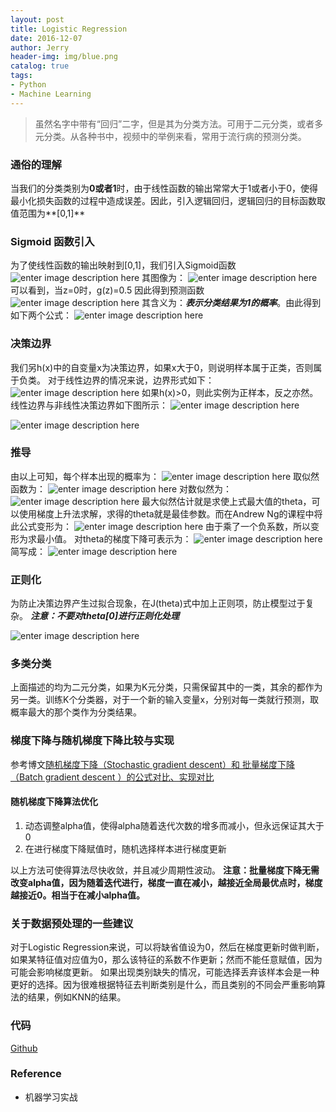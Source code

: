 ```yaml
---
layout: post
title: Logistic Regression
date: 2016-12-07
author: Jerry
header-img: img/blue.png
catalog: true
tags:
- Python
- Machine Learning
---
```


> 虽然名字中带有“回归”二字，但是其为分类方法。可用于二元分类，或者多元分类。从各种书中，视频中的举例来看，常用于流行病的预测分类。


### 通俗的理解
当我们的分类类别为**0或者1**时，由于线性函数的输出常常大于1或者小于0，使得最小化损失函数的过程中造成误差。因此，引入逻辑回归，逻辑回归的目标函数取值范围为**[0,1]**

### Sigmoid 函数引入
为了使线性函数的输出映射到[0,1]，我们引入Sigmoid函数
![enter image description here](http://7xt1xs.com1.z0.glb.clouddn.com/ml/rl/sigmoid.png)
其图像为：
![enter image description here](http://7xt1xs.com1.z0.glb.clouddn.com/ml/rl/sigmoid_graph.png)
可以看到，当z=0时，g(z)=0.5
因此得到预测函数
![enter image description here](http://7xt1xs.com1.z0.glb.clouddn.com/ml/rl/h%28x%29.png)
其含义为：***表示分类结果为1的概率***。由此得到如下两个公式：
![enter image description here](http://7xt1xs.com1.z0.glb.clouddn.com/ml/rl/meaning.png)

### 决策边界
我们另h(x)中的自变量x为决策边界，如果x大于0，则说明样本属于正类，否则属于负类。
对于线性边界的情况来说，边界形式如下：
![enter image description here](http://7xt1xs.com1.z0.glb.clouddn.com/ml/rl/liner.png)
如果h(x)>0，则此实例为正样本，反之亦然。线性边界与非线性决策边界如下图所示：
![enter image description here](http://7xt1xs.com1.z0.glb.clouddn.com/linerboundary.png)

![enter image description here](http://7xt1xs.com1.z0.glb.clouddn.com/nonelinerboundary.png)

### 推导
由以上可知，每个样本出现的概率为：
![enter image description here](http://7xt1xs.com1.z0.glb.clouddn.com/ml/rl/prob_every.png)
取似然函数为：
![enter image description here](http://7xt1xs.com1.z0.glb.clouddn.com/ml/rl/siran.png)
对数似然为：
![enter image description here](http://7xt1xs.com1.z0.glb.clouddn.com/ml/rl/duishusiran.png)
最大似然估计就是求使上式最大值的theta，可以使用梯度上升法求解，求得的theta就是最佳参数。而在Andrew Ng的课程中将此公式变形为：
![enter image description here](http://7xt1xs.com1.z0.glb.clouddn.com/ml/rl/bianxing.png)
由于乘了一个负系数，所以变形为求最小值。
对theta的梯度下降可表示为：
![enter image description here](http://7xt1xs.com1.z0.glb.clouddn.com/ml/rl/qiudao.png)
简写成：
![enter image description here](http://7xt1xs.com1.z0.glb.clouddn.com/ml/rl/tiedai.png)

### 正则化
为防止决策边界产生过拟合现象，在J(theta)式中加上正则项，防止模型过于复杂。
***注意：不要对theta[0]进行正则化处理*** 

![enter image description here](http://7xt1xs.com1.z0.glb.clouddn.com/ml/rl/zhengze.png)

### 多类分类
上面描述的均为二元分类，如果为K元分类，只需保留其中的一类，其余的都作为另一类。训练K个分类器，对于一个新的输入变量x，分别对每一类就行预测，取概率最大的那个类作为分类结果。

### 梯度下降与随机梯度下降比较与实现
参考博文[随机梯度下降（Stochastic gradient descent）和 批量梯度下降（Batch gradient descent ）的公式对比、实现对比](http://blog.csdn.net/lilyth_lilyth/article/details/8973972)

#### 随机梯度下降算法优化
1. 动态调整alpha值，使得alpha随着迭代次数的增多而减小，但永远保证其大于0
2. 在进行梯度下降赋值时，随机选择样本进行梯度更新

以上方法可使得算法尽快收敛，并且减少周期性波动。
**注意：批量梯度下降无需改变alpha值，因为随着迭代进行，梯度一直在减小，越接近全局最优点时，梯度越接近0。相当于在减小alpha值。**

### 关于数据预处理的一些建议
对于Logistic Regression来说，可以将缺省值设为0，然后在梯度更新时做判断，如果某特征值对应值为0，那么该特征的系数不作更新；然而不能任意赋值，因为可能会影响梯度更新。
如果出现类别缺失的情况，可能选择丢弃该样本会是一种更好的选择。因为很难根据特征去判断类别是什么，而且类别的不同会严重影响算法的结果，例如KNN的结果。


### 代码
[Github](https://github.com/jerry-sc/machine_learning_in_action)

### Reference
- 机器学习实战

